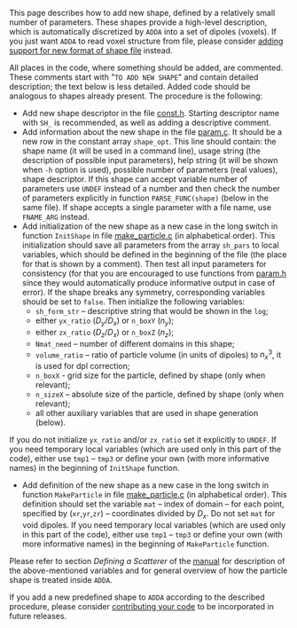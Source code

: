 This page describes how to add new shape, defined by a relatively small number of parameters. These shapes provide a high-level description, which is automatically discretized by `ADDA` into a set of dipoles (voxels). If you just want `ADDA` to read voxel structure from file, please consider [adding support for new format of shape file](AddingShapeFileFormat.md) instead.

All places in the code, where something should be added, are commented. These comments start with "`TO ADD NEW SHAPE`" and contain detailed description; the text below is less detailed. Added code should be analogous to shapes already present. The procedure is the following:
  * Add new shape descriptor in the file [const.h](http://code.google.com/p/a-dda/source/browse/trunk/src/const.h). Starting descriptor name with `SH_` is recommended, as well as adding a descriptive comment.
  * Add information about the new shape in the file [param.c](http://code.google.com/p/a-dda/source/browse/trunk/src/param.c). It should be a new row in the constant array `shape_opt`. This line should contain: the shape name (it will be used in a command line), usage string (the description of possible input parameters), help string (it will be shown when `-h` option is used), possible number of parameters (real values), shape descriptor. If this shape can accept variable number of parameters use `UNDEF` instead of a number and then check the number of parameters explicitly in function `PARSE_FUNC(shape)` (below in the same file). If shape accepts a single parameter with a file name, use `FNAME_ARG` instead.
  * Add initialization of the new shape as a new case in the long switch in function `InitShape` in file [make\_particle.c](http://code.google.com/p/a-dda/source/browse/trunk/src/make_particle.c) (in alphabetical order). This initialization should save all parameters from the array `sh_pars` to local variables, which should be defined in the beginning of the file (the place for that is shown by a comment). Then test all input parameters for consistency (for that you are encouraged to use functions from [param.h](http://code.google.com/p/a-dda/source/browse/trunk/src/param.h) since they would automatically produce informative output in case of error). If the shape breaks any symmetry, corresponding variables should be set to `false`. Then initialize the following variables:
    * `sh_form_str` – descriptive string that would be shown in the `log`;
    * either `yx_ratio` (_D<sub>y</sub>_/_D<sub>x</sub>_) or `n_boxY` (_n<sub>y</sub>_);
    * either `zx_ratio` (_D<sub>z</sub>_/_D<sub>x</sub>_) or `n_boxZ` (_n<sub>z</sub>_);
    * `Nmat_need` – number of different domains in this shape;
    * `volume_ratio` – ratio of particle volume (in units of dipoles) to _n<sub>x</sub>_<sup>3</sup>, it is used for dpl correction;
    * `n_boxX` - grid size for the particle, defined by shape (only when relevant);
    * `n_sizeX` – absolute size of the particle, defined by shape (only when relevant);
    * all other auxiliary variables that are used in shape generation (below).

  If you do not initialize `yx_ratio` and/or `zx_ratio` set it explicitly to `UNDEF`. If you need temporary local variables (which are used only in this part of the code), either use `tmp1` – `tmp3` or define your own (with more informative names) in the beginning of `InitShape` function.
  * Add definition of the new shape as a new case in the long switch in function `MakeParticle` in file [make\_particle.c](http://code.google.com/p/a-dda/source/browse/trunk/src/make_particle.c) (in alphabetical order). This definition should set the variable `mat` – index of domain – for each point, specified by (`xr`,`yr`,`zr`) – coordinates divided by _D<sub>x</sub>_. Do not set `mat` for void dipoles. If you need temporary local variables (which are used only in this part of the code), either use `tmp1` – `tmp3` or define your own (with more informative names) in the beginning of `MakeParticle` function.

Please refer to section _Defining a Scatterer_ of the [manual](http://a-dda.googlecode.com/svn/trunk/doc/manual.pdf) for description of the above-mentioned variables and for general overview of how the particle shape is treated inside `ADDA`.

If you add a new predefined shape to `ADDA` according to the described procedure, please consider [contributing your code](InstructionCommitters.md) to be incorporated in future releases.
